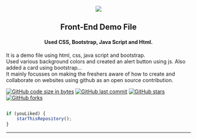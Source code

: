 
<p align="center">
    <img src="https://technologyandsociety.org/wp-content/uploads/Logo-Color-1.jpg" />
    <h2 align="center">Front-End Demo File</h2>
    <h4 align="center">Used CSS, Bootstrap, Java Script and Html.</h4>
</p>

It is a demo file using html, css, java script and bootstrap.
<br>
Used various background colors and created an alert button using js. Also added a card using bootstrap...
<br>
It mainly focusses on making the freshers aware of how to create and collaborate on websites using github as an open source contribution. 

[![GitHub code size in bytes](https://img.shields.io/github/languages/code-size/ieeessitvit/template?logo=github&style=social)](https://github.com/ieeessitvit/) [![GitHub last commit](https://img.shields.io/github/last-commit/ieeessitvit/template?style=social&logo=git)](https://github.com/ieeessitvit/) [![GitHub stars](https://img.shields.io/github/stars/ieeessitvit/template?style=social)](https://github.com/ieeessitvit/.../stargazers) [![GitHub forks](https://img.shields.io/github/forks/ieeessitvit/template?style=social&logo=git)](https://github.com/ieeessitvit/.../network)




```javascript

if (youLiked) {
    starThisRepository();
}

```

-----------

